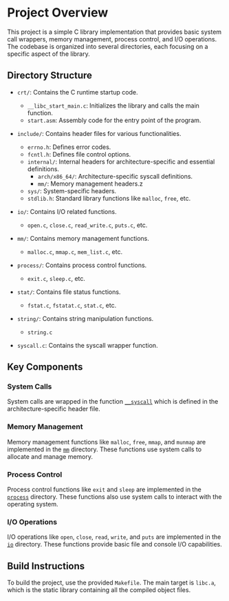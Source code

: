 # Project Overview

This project is a simple C library implementation that provides basic system call wrappers, memory management, process control, and I/O operations. The codebase is organized into several directories, each focusing on a specific aspect of the library.

## Directory Structure

- `crt/`: Contains the C runtime startup code.
  - `__libc_start_main.c`: Initializes the library and calls the main function.
  - `start.asm`: Assembly code for the entry point of the program.

- `include/`: Contains header files for various functionalities.
  - `errno.h`: Defines error codes.
  - `fcntl.h`: Defines file control options.
  - `internal/`: Internal headers for architecture-specific and essential definitions.
    - `arch/x86_64/`: Architecture-specific syscall definitions.
    - `mm/`: Memory management headers.z
  - `sys/`: System-specific headers.
  - `stdlib.h`: Standard library functions like `malloc`, `free`, etc.

- `io/`: Contains I/O related functions.
  - `open.c`, `close.c`, `read_write.c`, `puts.c`, etc.

- `mm/`: Contains memory management functions.
  - `malloc.c`, `mmap.c`, `mem_list.c`, etc.

- `process/`: Contains process control functions.
  - `exit.c`, `sleep.c`, etc.

- `stat/`: Contains file status functions.
  - `fstat.c`, `fstatat.c`, `stat.c`, etc.

- `string/`: Contains string manipulation functions.
  - `string.c`

- `syscall.c`: Contains the syscall wrapper function.

## Key Components

### System Calls

System calls are wrapped in the function [`__syscall`](include/internal/arch/x86_64/syscall_arch.h) which is defined in the architecture-specific header file.

### Memory Management

Memory management functions like `malloc`, `free`, `mmap`, and `munmap` are implemented in the [`mm`](mm) directory. These functions use system calls to allocate and manage memory.

### Process Control

Process control functions like `exit` and `sleep` are implemented in the [`process`](process) directory. These functions also use system calls to interact with the operating system.

### I/O Operations

I/O operations like `open`, `close`, `read`, `write`, and `puts` are implemented in the [`io`](io) directory. These functions provide basic file and console I/O capabilities.

## Build Instructions

To build the project, use the provided `Makefile`. The main target is `libc.a`, which is the static library containing all the compiled object files.
